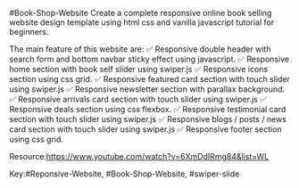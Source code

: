#Book-Shop-Website
Create a complete responsive online book selling website design template using html css and vanilla javascript tutorial for beginners.

The main feature of this website are:
✅ Responsive double header with search form and bottom navbar sticky effect using javascript.
✅ Responsive home section with book self slider using swiper.js
✅ Responsive icons section using css grid.
✅ Responsive featured card section with touch slider using swiper.js
✅ Responsive newsletter section with parallax background.
✅ Responsive arrivals card section with touch slider using swiper.js
✅ Responsive deals section using css flexbox.
✅ Responsive testimonial card section with touch slider using swiper.js
✅ Responsive  blogs / posts / news card section with touch slider using swiper.js
✅ Responsive footer section using css grid.

Resource:https://www.youtube.com/watch?v=6XmDdIRmg84&list=WL

Key:#Reponsive-Website, #Book-Shop-Website, #swiper-slide